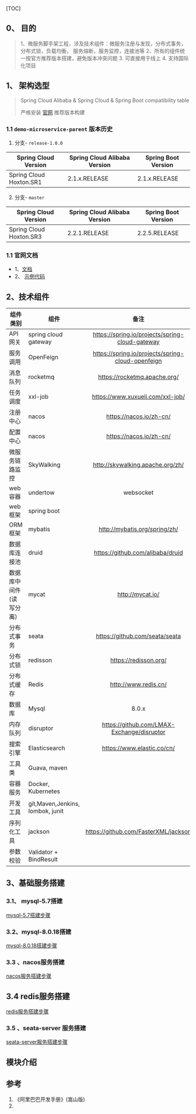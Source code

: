 [TOC]




## 0、 目的
> 1、微服务脚手架工程，涉及技术组件：微服务注册与发现，分布式事务，分布式锁，负载均衡， 服务熔断，服务监控，连接池等
> 2、所有的组件统一按官方推荐版本搭建，避免版本冲突问题
> 3. 可直接用于线上
> 4. 支持国际化项目



## 1、 架构选型

>  Spring Cloud Alibaba & Spring Cloud & Spring Boot compatibility table
>
> 严格安装 [官网](https://spring.io/projects/spring-cloud-alibaba) 推荐版本构建



### 1.1 `demo-microservice-parent` 版本历史


1. 分支- `release-1.0.0`

| Spring Cloud Version   | Spring Cloud Alibaba Version | Spring Boot Version |
| ---------------------- | ---------------------------- | ------------------- |
| Spring Cloud Hoxton.SR1 | 2.1.x.RELEASE                | 2.1.x.RELEASE       |

2. 分支- `master`

| Spring Cloud Version   | Spring Cloud Alibaba Version | Spring Boot Version |
| ---------------------- | ---------------------------- | ------------------- |
| Spring Cloud Hoxton.SR3 | 2.2.1.RELEASE        |2.2.5.RELEASE     |




### 1.1 官网文档

* 1、[文档](https://spring.io/projects/spring-cloud-alibaba#learn)
* 2、 [示例代码](https://spring.io/projects/spring-cloud-alibaba#samples)

  

## 2、技术组件

| 组件类别                | 组件                             |                       备注                        |
| ----------------------- | -------------------------------- | :-----------------------------------------------: |
| API网关                 | spring cloud gateway             |  https://spring.io/projects/spring-cloud-gateway  |
| 服务调用                | OpenFeign                        | https://spring.io/projects/spring-cloud-openfeign |
| 消息队列                | rocketmq                         |           https://rocketmq.apache.org/            |
| 任务调度                | xxl-job                          |         https://www.xuxueli.com/xxl-job/          |
| 注册中心                | nacos                            |              https://nacos.io/zh-cn/              |
| 配置中心                | nacos                            |              https://nacos.io/zh-cn/              |
| 微服务链路监控          | SkyWalking                       |         http://skywalking.apache.org/zh/          |
| web容器                 | undertow                         |                     websocket                     |
| web框架                 | spring boot                      |                                                   |
| ORM框架                 | mybatis                          |           http://mybatis.org/spring/zh/           |
| 数据库连接池            | druid                            |         https://github.com/alibaba/druid          |
| 数据库中间件 (读写分离) | mycat                            |                 http://mycat.io/                  |
| 分布式事务              | seata                            |          https://github.com/seata/seata           |
| 分布式锁                | redisson                         |               https://redisson.org/               |
| 分布式缓存              | Redis                            |               http://www.redis.cn/                |
| 数据库                  | Mysql                            |                       8.0.x                       |
| 内存队列                | disruptor                        |    https://github.com/LMAX-Exchange/disruptor     |
| 搜索引擎                | Elasticsearch                    |            https://www.elastic.co/cn/             |
| 工具类                  | Guava, maven                     |                                                   |
| 容器服务                | Docker, Kubernetes               |                                                   |
| 开发工具                | git,Maven,Jenkins, lombok, junit |                                                   |
| 序列化工具              | jackson                          |       https://github.com/FasterXML/jackson        |
| 参数校验                | Validator + BindResult           |                                                   |



## 3、基础服务搭建

### 3.1、 mysql-5.7搭建

[mysql-5.7搭建步骤](https://github.com/mixbe/springclound-microservice-demo-parent/tree/master/docker-application/mysql-5.7-docker)

### 3.2、mysql-8.0.18搭建

[mysql-8.0.18搭建步骤](https://github.com/mixbe/springclound-microservice-demo-parent/tree/master/docker-application/mysql-8.0-docker)

### 3.3 、nacos服务搭建

[nacos服务搭建步骤](https://github.com/mixbe/springclound-microservice-demo-parent/tree/master/docker-application/nacos-1.2.1)

## 3.4 redis服务搭建

[redis服务搭建步骤](https://github.com/mixbe/springclound-microservice-demo-parent/tree/master/docker-application/redis)

### 3.5 、seata-server 服务搭建

[seata-server服务搭建步骤](https://github.com/mixbe/springclound-microservice-demo-parent/tree/master/docker-application/seata-server-1.1.0)



## 模块介绍







## 参考
1. 《阿里巴巴开发手册》(嵩山版)
2. 

